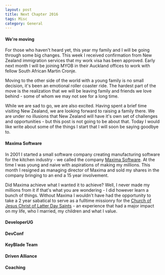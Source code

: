 ```yaml
---
layout: post
title: Next Chapter 2016
tags: Misc
category: General
---
```

#### We're moving ####

For those who haven't heard yet, this year my family and I will be going through some big changes. This week I received confirmation from New Zealand immigration services that my work visa has been approved. Early next month I will be joining MYOB in their Auckland offices to work with fellow South African Martin Cronje.

Moving to the other side of the world with a young family is no small decision, it's been an emotional roller coaster ride. The hardest part of the move is the realization that we will be leaving family and friends we love behind - some of whom we may not see for a long time.  

While we are sad to go, we are also excited. Having spent a brief time visiting New Zealand, we are looking forward to raising a family there. We are under no illusions that New Zealand will have it's own set of challenges and opportunities - but this post is not going to be about that. Today I would like write about some of the things I start that I will soon be saying goodbye to. 

#### Maxima Software ####

In 2001 I started a small software company creating manufacturing software for the kitchen industry - we called the company [Maxima Software](http://www.maximasoftware.co.za/). At the time I was young and naive with aspirations of making my millions. This month I resigned as managing director of Maxima and sold my shares in the company bringing to an end a 15 year involvement. 

Did Maxima achieve what I wanted it to achieve? Well, I never made my millions from it if that's what you are wondering - I did however learn a bunch of things. Without Maxima I wouldn't have had the opportunity to take a 2 year sabatical to serve as a fulltime missionry for the [Church of Jesus Christ of Latter Day Saints](https://www.lds.org) - an experience that had a major impact on my life, who I married, my children and what I value.

#### DeveloperUG ####


#### DevConf ####


#### KeyBlade Team ####

#### Driven Alliance ####


#### Coaching ####
